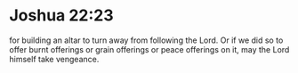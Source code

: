 # Joshua 22:23

for building an altar to turn away from following the Lord. Or if we did so to offer burnt offerings or grain offerings or peace offerings on it, may the Lord himself take vengeance.
